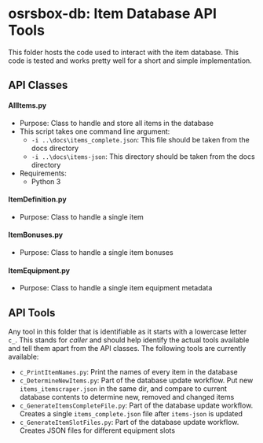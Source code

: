 # osrsbox-db: Item Database API Tools

This folder hosts the code used to interact with the item database. This code is tested and works pretty well for a short and simple implementation. 

## API Classes

#### AllItems.py

- Purpose: Class to handle and store all items in the database
- This script takes one command line argument:
    - `-i ..\docs\items_complete.json`: This file should be taken from the docs directory
    - `-i ..\docs\items-json`: This directory should be taken from the docs directory
- Requirements:
    - Python 3

#### ItemDefinition.py

- Purpose: Class to handle a single item

#### ItemBonuses.py

- Purpose: Class to handle a single item bonuses

#### ItemEquipment.py

- Purpose: Class to handle a single item equipment metadata

## API Tools

Any tool in this folder that is identifiable as it starts with a lowercase letter `c_`. This stands for _caller_ and should help identify the actual tools available and tell them apart from the API classes. The following tools are currently available:

- `c_PrintItemNames.py`: Print the names of every item in the database
- `c_DetermineNewItems.py`: Part of the database update workflow. Put new `items_itemscraper.json` in the same dir, and compare to current database contents to determine new, removed and changed items
- `c_GenerateItemsCompleteFile.py`: Part of the database update workflow. Creates a single `items_complete.json` file after `items-json` is updated
- `c_GenerateItemSlotFiles.py`: Part of the database update workflow. Creates JSON files for different equipment slots

